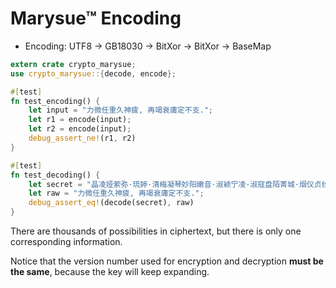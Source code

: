 Marysue™ Encoding
=================

- Encoding: UTF8 -> GB18030 -> BitXor -> BitXor -> BaseMap

```rust
extern crate crypto_marysue;
use crypto_marysue::{decode, encode};

#[test]
fn test_encoding() {
    let input = "力微任重久神疲, 再竭衰庸定不支.";
    let r1 = encode(input);
    let r2 = encode(input);
    debug_assert_ne!(r1, r2)
}

#[test]
fn test_decoding() {
    let secret = "晶凌娅萦弥·琉婷·清梅凝琴妙阳嫩音·淑颖宁凌·淑寇盘陌菁城·烟仪贞纱翠·佳素寂洛姬贞·碎墨";
    let raw = "力微任重久神疲, 再竭衰庸定不支.";
    debug_assert_eq!(decode(secret), raw)
}
```

There are thousands of possibilities in ciphertext, but there is only one corresponding information.

Notice that the version number used for encryption and decryption **must be the same**, because the key will keep expanding.